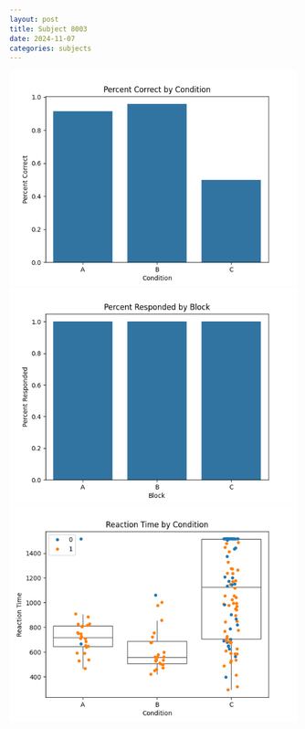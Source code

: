 ```yaml
---
layout: post
title: Subject 8003
date: 2024-11-07
categories: subjects
---
```


![](data/8003/run-13/8003_ATS_percent_correct.png)
![](data/8003/run-13/8003_ATS_percent_responded.png)
![](data/8003/run-13/8003_ATS_rt.png)
